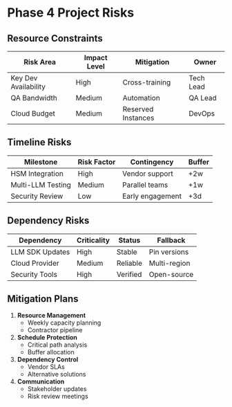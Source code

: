 # Phase 4 Project Risks

## Resource Constraints
| Risk Area | Impact Level | Mitigation | Owner |
|-----------|--------------|------------|-------|
| Key Dev Availability | High | Cross-training | Tech Lead |
| QA Bandwidth | Medium | Automation | QA Lead |
| Cloud Budget | Medium | Reserved Instances | DevOps |

## Timeline Risks
| Milestone | Risk Factor | Contingency | Buffer |
|-----------|-------------|-------------|--------|
| HSM Integration | High | Vendor support | +2w |
| Multi-LLM Testing | Medium | Parallel teams | +1w |
| Security Review | Low | Early engagement | +3d |

## Dependency Risks
| Dependency | Criticality | Status | Fallback |
|------------|-------------|--------|----------|
| LLM SDK Updates | High | Stable | Pin versions |
| Cloud Provider | Medium | Reliable | Multi-region |
| Security Tools | High | Verified | Open-source |

## Mitigation Plans
1. **Resource Management**
   - Weekly capacity planning
   - Contractor pipeline
2. **Schedule Protection**
   - Critical path analysis
   - Buffer allocation
3. **Dependency Control**
   - Vendor SLAs
   - Alternative solutions
4. **Communication**
   - Stakeholder updates
   - Risk review meetings
